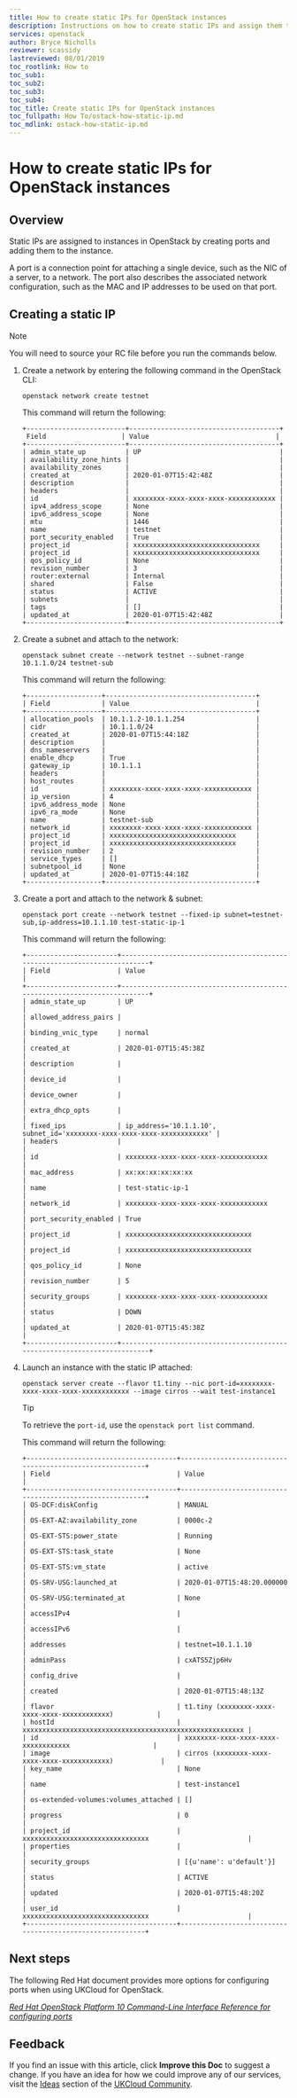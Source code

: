 ```yaml
---
title: How to create static IPs for OpenStack instances 
description: Instructions on how to create static IPs and assign them to instances
services: openstack
author: Bryce Nicholls
reviewer: scassidy
lastreviewed: 08/01/2019
toc_rootlink: How to
toc_sub1:
toc_sub2:
toc_sub3:
toc_sub4:
toc_title: Create static IPs for OpenStack instances
toc_fullpath: How To/ostack-how-static-ip.md
toc_mdlink: ostack-how-static-ip.md
---
```


# How to create static IPs for OpenStack instances

## Overview

Static IPs  are assigned to instances in OpenStack by creating ports and adding them to the instance.

A port is a connection point for attaching a single device, such as the NIC of a server, to a network. The port also describes the associated network configuration, such as the MAC and IP addresses to be used on that port.

## Creating a static IP

> [!NOTE]
> You will need to source your RC file before you run the commands below.

1. Create a network by entering the following command in the OpenStack CLI:

    ```none
    openstack network create testnet
    ```

    This command will return the following:

    ```none
    +-------------------------+--------------------------------------+
     Field                   | Value                                |
    +-------------------------+--------------------------------------+
    | admin_state_up          | UP                                   |
    | availability_zone_hints |                                      |
    | availability_zones      |                                      |
    | created_at              | 2020-01-07T15:42:48Z                 |
    | description             |                                      |
    | headers                 |                                      |
    | id                      | xxxxxxxx-xxxx-xxxx-xxxx-xxxxxxxxxxxx |
    | ipv4_address_scope      | None                                 |
    | ipv6_address_scope      | None                                 |
    | mtu                     | 1446                                 |
    | name                    | testnet                              |
    | port_security_enabled   | True                                 |
    | project_id              | xxxxxxxxxxxxxxxxxxxxxxxxxxxxxxxx     |
    | project_id              | xxxxxxxxxxxxxxxxxxxxxxxxxxxxxxxx     |
    | qos_policy_id           | None                                 |
    | revision_number         | 3                                    |
    | router:external         | Internal                             |
    | shared                  | False                                |
    | status                  | ACTIVE                               |
    | subnets                 |                                      |
    | tags                    | []                                   |
    | updated_at              | 2020-01-07T15:42:48Z                 |
    +-------------------------+--------------------------------------+
    ```

2. Create a subnet and attach to the network:

    ```none
    openstack subnet create --network testnet --subnet-range 10.1.1.0/24 testnet-sub
    ```

    This command will return the following:

    ```none
    +-------------------+--------------------------------------+
    | Field             | Value                                |
    +-------------------+--------------------------------------+
    | allocation_pools  | 10.1.1.2-10.1.1.254                  |
    | cidr              | 10.1.1.0/24                          |
    | created_at        | 2020-01-07T15:44:18Z                 |
    | description       |                                      |
    | dns_nameservers   |                                      |
    | enable_dhcp       | True                                 |
    | gateway_ip        | 10.1.1.1                             |
    | headers           |                                      |
    | host_routes       |                                      |
    | id                | xxxxxxxx-xxxx-xxxx-xxxx-xxxxxxxxxxxx |
    | ip_version        | 4                                    |
    | ipv6_address_mode | None                                 |
    | ipv6_ra_mode      | None                                 |
    | name              | testnet-sub                          |
    | network_id        | xxxxxxxx-xxxx-xxxx-xxxx-xxxxxxxxxxxx |
    | project_id        | xxxxxxxxxxxxxxxxxxxxxxxxxxxxxxxx     |
    | project_id        | xxxxxxxxxxxxxxxxxxxxxxxxxxxxxxxx     |
    | revision_number   | 2                                    |
    | service_types     | []                                   |
    | subnetpool_id     | None                                 |
    | updated_at        | 2020-01-07T15:44:18Z                 |
    +-------------------+--------------------------------------+
    ```

3. Create a port and attach to the network & subnet: 

    ```none
    openstack port create --network testnet --fixed-ip subnet=testnet-sub,ip-address=10.1.1.10 test-static-ip-1
    ```

    This command will return the following:

    ```none
    +-----------------------+--------------------------------------------------------------------------+
    | Field                 | Value                                                                    |
    +-----------------------+--------------------------------------------------------------------------+
    | admin_state_up        | UP                                                                       |
    | allowed_address_pairs |                                                                          |
    | binding_vnic_type     | normal                                                                   |
    | created_at            | 2020-01-07T15:45:38Z                                                     |
    | description           |                                                                          |
    | device_id             |                                                                          |
    | device_owner          |                                                                          |
    | extra_dhcp_opts       |                                                                          |
    | fixed_ips             | ip_address='10.1.1.10', subnet_id='xxxxxxxx-xxxx-xxxx-xxxx-xxxxxxxxxxxx' |
    | headers               |                                                                          |
    | id                    | xxxxxxxx-xxxx-xxxx-xxxx-xxxxxxxxxxxx                                     |
    | mac_address           | xx:xx:xx:xx:xx:xx                                                        |
    | name                  | test-static-ip-1                                                         |
    | network_id            | xxxxxxxx-xxxx-xxxx-xxxx-xxxxxxxxxxxx                                     |
    | port_security_enabled | True                                                                     |
    | project_id            | xxxxxxxxxxxxxxxxxxxxxxxxxxxxxxxx                                         |
    | project_id            | xxxxxxxxxxxxxxxxxxxxxxxxxxxxxxxx                                         |
    | qos_policy_id         | None                                                                     |
    | revision_number       | 5                                                                        |
    | security_groups       | xxxxxxxx-xxxx-xxxx-xxxx-xxxxxxxxxxxx                                     |
    | status                | DOWN                                                                     |
    | updated_at            | 2020-01-07T15:45:38Z                                                     |
    +-----------------------+--------------------------------------------------------------------------+
    ```

4. Launch an instance with the static IP attached:

    ```none
    openstack server create --flavor t1.tiny --nic port-id=xxxxxxxx-xxxx-xxxx-xxxx-xxxxxxxxxxxx --image cirros --wait test-instance1
    ```

    > [!TIP]
    > To retrieve the `port-id`, use the `openstack port list` command.

    This command will return the following:

    ```none
    +--------------------------------------+----------------------------------------------------------+
    | Field                                | Value                                                    |
    +--------------------------------------+----------------------------------------------------------+
    | OS-DCF:diskConfig                    | MANUAL                                                   |
    | OS-EXT-AZ:availability_zone          | 0000c-2                                                  |
    | OS-EXT-STS:power_state               | Running                                                  |
    | OS-EXT-STS:task_state                | None                                                     |
    | OS-EXT-STS:vm_state                  | active                                                   |
    | OS-SRV-USG:launched_at               | 2020-01-07T15:48:20.000000                               |
    | OS-SRV-USG:terminated_at             | None                                                     |
    | accessIPv4                           |                                                          |
    | accessIPv6                           |                                                          |
    | addresses                            | testnet=10.1.1.10                                        |
    | adminPass                            | cxATS5Zjp6Hv                                             |
    | config_drive                         |                                                          |
    | created                              | 2020-01-07T15:48:13Z                                     |
    | flavor                               | t1.tiny (xxxxxxxx-xxxx-xxxx-xxxx-xxxxxxxxxxxx)           |
    | hostId                               | xxxxxxxxxxxxxxxxxxxxxxxxxxxxxxxxxxxxxxxxxxxxxxxxxxxxxxxx |
    | id                                   | xxxxxxxx-xxxx-xxxx-xxxx-xxxxxxxxxxxx                     |
    | image                                | cirros (xxxxxxxx-xxxx-xxxx-xxxx-xxxxxxxxxxxx)            |
    | key_name                             | None                                                     |
    | name                                 | test-instance1                                           |
    | os-extended-volumes:volumes_attached | []                                                       |
    | progress                             | 0                                                        |
    | project_id                           | xxxxxxxxxxxxxxxxxxxxxxxxxxxxxxxx                         |
    | properties                           |                                                          |
    | security_groups                      | [{u'name': u'default'}]                                  |
    | status                               | ACTIVE                                                   |
    | updated                              | 2020-01-07T15:48:20Z                                     |
    | user_id                              | xxxxxxxxxxxxxxxxxxxxxxxxxxxxxxxx                         |
    +--------------------------------------+----------------------------------------------------------+
    ```

## Next steps

The following Red Hat document provides more options for configuring ports when using UKCloud for OpenStack.

[*Red Hat OpenStack Platform 10 Command-Line Interface Reference for configuring ports*](https://docs.openstack.org/python-openstackclient/pike/cli/command-objects/port.html)

## Feedback

If you find an issue with this article, click **Improve this Doc** to suggest a change. If you have an idea for how we could improve any of our services, visit the [Ideas](https://community.ukcloud.com/ideas) section of the [UKCloud Community](https://community.ukcloud.com).
